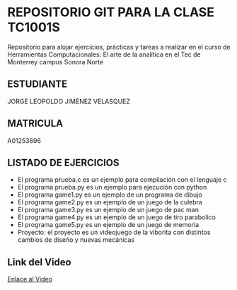 # REPOSITORIO GIT PARA LA CLASE TC1001S
Repositorio para alojar ejercicios, prácticas y tareas a realizar
en el curso de Herramientas Computacionales: El arte de la analítica en el
Tec de Monterrey campus Sonora Norte

## ESTUDIANTE
JORGE LEOPOLDO JIMÉNEZ VELASQUEZ

## MATRICULA
A01253696

## LISTADO DE EJERCICIOS
* El programa prueba.c es un ejemplo para compilación con el lenguaje c
* El programa prueba.py es un ejemplo para ejecución con python
* El programa game1.py es un ejemplo de un programa de dibujo
* El programa game2.py es un ejemplo de un juego de la culebra
* El programa game3.py es un ejemplo de un juego de pac man
* El programa game4.py es un ejemplo de un juego de tiro parabolico 
* El programa game5.py es un ejemplo de un juego de memoria
* Proyecto: el proyecto es un videojuego de la viborita con distintos cambios de diseño y nuevas mecánicas

## Link del Video

[Enlace al Video](https://tecmx-my.sharepoint.com/personal/a00232280_tec_mx/_layouts/15/onedrive.aspx?id=%2Fpersonal%2Fa00232280%5Ftec%5Fmx%2FDocuments%2Fescuela%2FUni%2FEl%20arte%20de%20la%20programacion%2Fvideo3138022037%2Emp4&parent=%2Fpersonal%2Fa00232280%5Ftec%5Fmx%2FDocuments%2Fescuela%2FUni%2FEl%20arte%20de%20la%20programacion&ga=1)

